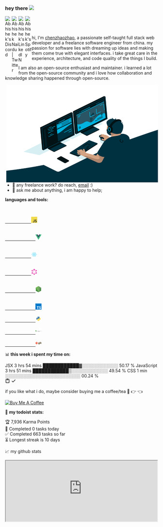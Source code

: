 <div class="Box-body p-4">
      <div class="d-flex flex-justify-between">
      </div>
      <article class="markdown-body entry-content container-lg f5" itemprop="text">
        <h3>hey there <a target="_blank" rel="noopener noreferrer"
            href="https://camo.githubusercontent.com/e8e7b06ecf583bc040eb60e44eb5b8e0ecc5421320a92929ce21522dbc34c891/68747470733a2f2f6d656469612e67697068792e636f6d2f6d656469612f6876524a434c467a6361737252346961377a2f67697068792e676966"><img
              src="https://camo.githubusercontent.com/e8e7b06ecf583bc040eb60e44eb5b8e0ecc5421320a92929ce21522dbc34c891/68747470733a2f2f6d656469612e67697068792e636f6d2f6d656469612f6876524a434c467a6361737252346961377a2f67697068792e676966"
              width="25px" data-canonical-src="https://media.giphy.com/media/hvRJCLFzcasrR4ia7z/giphy.gif"
              style="max-width: 100%;"></a></h3>
        <a href="https://discord.gg/XTW52Kt" rel="nofollow">
          <img align="left" alt="Abhishek's Discord" width="22px"
            src="https://raw.githubusercontent.com/peterthehan/peterthehan/master/assets/discord.svg"
            style="max-width: 100%;">
        </a>
        <a href="https://twitter.com/abhisheknaiidu" rel="nofollow">
          <img align="left" alt="Abhishek Naidu | Twitter" width="22px"
            src="https://raw.githubusercontent.com/peterthehan/peterthehan/master/assets/twitter.svg"
            style="max-width: 100%;">
        </a>
        <a href="https://www.linkedin.com/in/abhisheknaiidu/" rel="nofollow">
          <img align="left" alt="Abhishek's LinkedIN" width="22px"
            src="https://raw.githubusercontent.com/peterthehan/peterthehan/master/assets/linkedin.svg"
            style="max-width: 100%;">
        </a>
        <a href="https://open.spotify.com/user/e90fe4zsndbm6xoe2t7t8kogf?si=WaLKpwvWTle0btle2qPb6g" rel="nofollow">
          <img align="left" alt="Abhishek's Spotify" width="22px"
            src="https://raw.githubusercontent.com/peterthehan/peterthehan/master/assets/spotify.svg"
            style="max-width: 100%;">
        </a>
        <p><a target="_blank" rel="noopener noreferrer"
            href="https://camo.githubusercontent.com/4f7a8bfc334d950a8a472c3676a396262561252bca7eee47d11784136a1e3269/68747470733a2f2f76697369746f722d62616467652e676c697463682e6d652f62616467653f706167655f69643d616268697368656b6e61696964752e616268697368656b6e6169696475"><img
              src="https://camo.githubusercontent.com/4f7a8bfc334d950a8a472c3676a396262561252bca7eee47d11784136a1e3269/68747470733a2f2f76697369746f722d62616467652e676c697463682e6d652f62616467653f706167655f69643d616268697368656b6e61696964752e616268697368656b6e6169696475"
              alt="" data-canonical-src="https://visitor-badge.glitch.me/badge?page_id=abhisheknaiidu.abhisheknaiidu"
              style="max-width: 100%;"></a></p>
        <br>
        <p>hi, I'm <a href="/chenzhaozhao" rel="nofollow">chenzhaozhao</a>, a passionate self-taught full
          stack web developer and a freelance software engineer from china. my passion for software lies with dreaming
          up ideas and making them come true with elegant interfaces. i take great care in the experience, architecture,
          and code quality of the things I build.</p>
        <p>I am also an open-source enthusiast and maintainer. i learned a lot from the open-source community and i love
          how collaboration and knowledge sharing happened through open-source.</p>
        <p><a target="_blank" rel="noopener noreferrer" href="./code.gif?raw=true"><img align="right" alt="GIF"
              src="./code.gif?raw=true" width="500" height="320" style="max-width: 100%;"></a></p>
        <ul>
          <li>
            <g-emoji class="g-emoji" alias="briefcase"
              fallback-src="https://github.githubassets.com/images/icons/emoji/unicode/1f4bc.png">💼</g-emoji> any
            freelance work? do reach, <a href="mailto:826764720@qq.com">email</a> :)
          </li>
          <li>
            <g-emoji class="g-emoji" alias="speech_balloon"
              fallback-src="https://github.githubassets.com/images/icons/emoji/unicode/1f4ac.png">💬</g-emoji> ask me
            about anything, i am happy to help;
          </li>
        </ul>
        <p><strong>languages and tools:</strong></p>
        <p>
          <code>
            <a target="_blank" rel="noopener noreferrer" href="https://raw.githubusercontent.com/github/explore/80688e429a7d4ef2fca1e82350fe8e3517d3494d/topics/javascript/javascript.png">
            <img height="20" src="https://raw.githubusercontent.com/github/explore/80688e429a7d4ef2fca1e82350fe8e3517d3494d/topics/javascript/javascript.png" style="max-width: 100%;"></a>
          </code>
          <code>
            <a target="_blank" rel="noopener noreferrer" href="https://raw.githubusercontent.com/github/explore/80688e429a7d4ef2fca1e82350fe8e3517d3494d/topics/vue/vue.png">
              <img height="20" src="https://raw.githubusercontent.com/github/explore/80688e429a7d4ef2fca1e82350fe8e3517d3494d/topics/vue/vue.png" style="max-width: 100%;"></a>
          </code>
          <code>
            <a target="_blank" rel="noopener noreferrer" href="https://raw.githubusercontent.com/github/explore/80688e429a7d4ef2fca1e82350fe8e3517d3494d/topics/react/react.png">
            <img height="20" src="https://raw.githubusercontent.com/github/explore/80688e429a7d4ef2fca1e82350fe8e3517d3494d/topics/react/react.png" style="max-width: 100%;"></a>
          </code>
          <code>
            <a target="_blank" rel="noopener noreferrer" href="https://raw.githubusercontent.com/github/explore/5c058a388828bb5fde0bcafd4bc867b5bb3f26f3/topics/graphql/graphql.png">
            <img height="20" src="https://raw.githubusercontent.com/github/explore/5c058a388828bb5fde0bcafd4bc867b5bb3f26f3/topics/graphql/graphql.png" style="max-width: 100%;"></a>
          </code>
          <code>
              <a target="_blank" rel="noopener noreferrer" href="https://raw.githubusercontent.com/github/explore/80688e429a7d4ef2fca1e82350fe8e3517d3494d/topics/nodejs/nodejs.png">
              <img height="20" src="https://raw.githubusercontent.com/github/explore/80688e429a7d4ef2fca1e82350fe8e3517d3494d/topics/nodejs/nodejs.png" style="max-width: 100%;"></a>
          </code>
          <code>
            <a target="_blank" rel="noopener noreferrer" href="https://raw.githubusercontent.com/github/explore/80688e429a7d4ef2fca1e82350fe8e3517d3494d/topics/typescript/typescript.png">
              <img height="20" src="https://raw.githubusercontent.com/github/explore/80688e429a7d4ef2fca1e82350fe8e3517d3494d/topics/typescript/typescript.png" style="max-width: 100%;"></a></code>
          <code>
            <a target="_blank" rel="noopener noreferrer" href="https://raw.githubusercontent.com/github/explore/80688e429a7d4ef2fca1e82350fe8e3517d3494d/topics/python/python.png">
              <img height="20" src="https://raw.githubusercontent.com/github/explore/80688e429a7d4ef2fca1e82350fe8e3517d3494d/topics/python/python.png" style="max-width: 100%;"></a></code>
          <code>
            <a target="_blank" rel="noopener noreferrer" href="https://raw.githubusercontent.com/github/explore/80688e429a7d4ef2fca1e82350fe8e3517d3494d/topics/mongodb/mongodb.png">
              <img height="20" src="https://raw.githubusercontent.com/github/explore/80688e429a7d4ef2fca1e82350fe8e3517d3494d/topics/mongodb/mongodb.png" style="max-width: 100%;"></a></code>
          <code>
            <a target="_blank" rel="noopener noreferrer" href="https://raw.githubusercontent.com/github/explore/80688e429a7d4ef2fca1e82350fe8e3517d3494d/topics/git/git.png">
              <img height="20" src="https://raw.githubusercontent.com/github/explore/80688e429a7d4ef2fca1e82350fe8e3517d3494d/topics/git/git.png" style="max-width: 100%;"></a></code>
        </p>
        <p>
          <g-emoji class="g-emoji" alias="bar_chart"
            fallback-src="https://github.githubassets.com/images/icons/emoji/unicode/1f4ca.png">📊</g-emoji>
          <strong>this week i spent my time on:</strong>
        </p>
        <div class="snippet-clipboard-content position-relative">
          JSX          3 hrs 54 mins   ████████████▓░░░░░░░░░░░░   50.17 %
                JavaScript 3 hrs 51 mins ████████████▒░░░░░░░░░░░░ 49.54 %
                CSS 1 min ░░░░░░░░░░░░░░░░░░░░░░░░░ 00.24 %
         <div class="zeroclipboard-container position-absolute right-0 top-0">
         <clipboard-copy aria-label="Copy" class="ClipboardButton btn js-clipboard-copy m-2 p-0 tooltipped-no-delay"
              data-copy-feedback="Copied!" data-tooltip-direction="w" value="JSX          3 hrs 54 mins   ████████████▓░░░░░░░░░░░░   50.17 % 
              JavaScript   3 hrs 51 mins   ████████████▒░░░░░░░░░░░░   49.54 % 
              CSS          1 min           ░░░░░░░░░░░░░░░░░░░░░░░░░   00.24 %" tabindex="0" role="button">
          <svg aria-hidden="true" height="16" viewBox="0 0 16 16" version="1.1" width="16" data-view-component="true"  class="octicon octicon-paste js-clipboard-clippy-icon m-2"><path  fill-rule="evenodd"
                  d="M5.75 1a.75.75 0 00-.75.75v3c0 .414.336.75.75.75h4.5a.75.75 0 00.75-.75v-3a.75.75 0 00-.75-.75h-4.5zm.75 3V2.5h3V4h-3zm-2.874-.467a.75.75 0 00-.752-1.298A1.75 1.75 0 002 3.75v9.5c0 .966.784 1.75 1.75 1.75h8.5A1.75 1.75 0 0014 13.25v-9.5a1.75 1.75 0 00-.874-1.515.75.75 0 10-.752 1.298.25.25 0 01.126.217v9.5a.25.25 0 01-.25.25h-8.5a.25.25 0 01-.25-.25v-9.5a.25.25 0 01.126-.217z"></path></svg>
          <svg aria-hidden="true" height="16" viewBox="0 0 16 16" version="1.1" width="16"data-view-component="true"class="octicon octicon-check js-clipboard-check-icon color-text-success d-none m-2"><path fill-rule="evenodd"
                  d="M13.78 4.22a.75.75 0 010 1.06l-7.25 7.25a.75.75 0 01-1.06 0L2.22 9.28a.75.75 0 011.06-1.06L6 10.94l6.72-6.72a.75.75 0 011.06 0z"></path></svg>
        </clipboard-copy>
        </div>
        </div>
        <p>if you like what i do, maybe consider buying me a coffee/tea <g-emoji class="g-emoji" alias="pleading_face"
            fallback-src="https://github.githubassets.com/images/icons/emoji/unicode/1f97a.png">🥺</g-emoji>
          <g-emoji class="g-emoji" alias="point_right"
            fallback-src="https://github.githubassets.com/images/icons/emoji/unicode/1f449.png">👉</g-emoji>
          <g-emoji class="g-emoji" alias="point_left"
            fallback-src="https://github.githubassets.com/images/icons/emoji/unicode/1f448.png">👈</g-emoji>
        </p>
        <p><a href="" rel="nofollow"><img
              src="https://camo.githubusercontent.com/45ce6667a35b63fd6a1ba6978d030a7f52ff5b1b262c5c8aa3ece29afc469ac8/68747470733a2f2f63646e2e6275796d6561636f666665652e636f6d2f627574746f6e732f76322f64656661756c742d7265642e706e67"
              alt="Buy Me A Coffee" width="150"
              data-canonical-src="https://cdn.buymeacoffee.com/buttons/v2/default-red.png" style="max-width: 100%;"></a>
        </p>
        <p>
          <g-emoji class="g-emoji" alias="construction"
            fallback-src="https://github.githubassets.com/images/icons/emoji/unicode/1f6a7.png">🚧</g-emoji> <strong>my
            todoist stats:</strong>
        </p>
        <p>
          <g-emoji class="g-emoji" alias="trophy"
            fallback-src="https://github.githubassets.com/images/icons/emoji/unicode/1f3c6.png">🏆</g-emoji> 7,936 Karma
          Points<br>
          <g-emoji class="g-emoji" alias="cherry_blossom"
            fallback-src="https://github.githubassets.com/images/icons/emoji/unicode/1f338.png">🌸</g-emoji> Completed 0
          tasks today<br>
          <g-emoji class="g-emoji" alias="white_check_mark"
            fallback-src="https://github.githubassets.com/images/icons/emoji/unicode/2705.png">✅</g-emoji> Completed 663
          tasks so far<br>
          <g-emoji class="g-emoji" alias="hourglass_flowing_sand"
            fallback-src="https://github.githubassets.com/images/icons/emoji/unicode/23f3.png">⏳</g-emoji> Longest
          streak is 10 days
        </p>
        <p>
          <g-emoji class="g-emoji" alias="chart_with_upwards_trend"
            fallback-src="https://github.githubassets.com/images/icons/emoji/unicode/1f4c8.png">📈</g-emoji> my github
          stats
        </p>
        <p>
          <iframe width="500px" height="200px" src="https://github-readme-stats.vercel.app/api?username=chenzhaozhao&&count_private=true"></iframe>
        </p>
      </article>
    </div>
